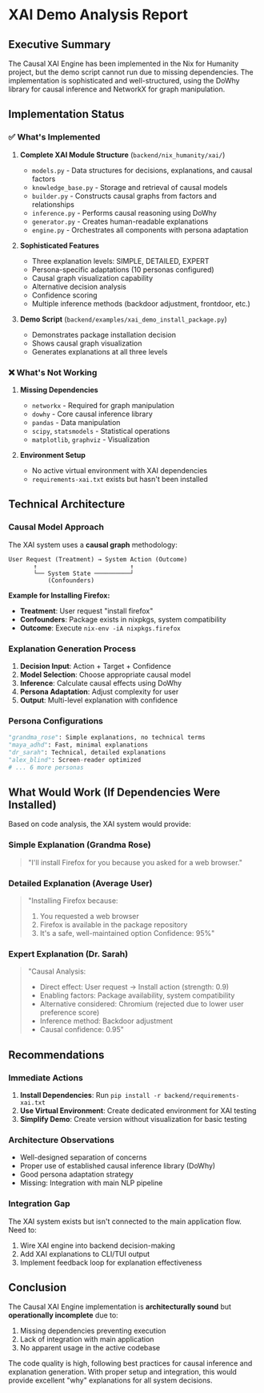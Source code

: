 # XAI Demo Analysis Report

## Executive Summary

The Causal XAI Engine has been implemented in the Nix for Humanity project, but the demo script cannot run due to missing dependencies. The implementation is sophisticated and well-structured, using the DoWhy library for causal inference and NetworkX for graph manipulation.

## Implementation Status

### ✅ What's Implemented

1. **Complete XAI Module Structure** (`backend/nix_humanity/xai/`)
   - `models.py` - Data structures for decisions, explanations, and causal factors
   - `knowledge_base.py` - Storage and retrieval of causal models
   - `builder.py` - Constructs causal graphs from factors and relationships
   - `inference.py` - Performs causal reasoning using DoWhy
   - `generator.py` - Creates human-readable explanations
   - `engine.py` - Orchestrates all components with persona adaptation

2. **Sophisticated Features**
   - Three explanation levels: SIMPLE, DETAILED, EXPERT
   - Persona-specific adaptations (10 personas configured)
   - Causal graph visualization capability
   - Alternative decision analysis
   - Confidence scoring
   - Multiple inference methods (backdoor adjustment, frontdoor, etc.)

3. **Demo Script** (`backend/examples/xai_demo_install_package.py`)
   - Demonstrates package installation decision
   - Shows causal graph visualization
   - Generates explanations at all three levels

### ❌ What's Not Working

1. **Missing Dependencies**
   - `networkx` - Required for graph manipulation
   - `dowhy` - Core causal inference library
   - `pandas` - Data manipulation
   - `scipy`, `statsmodels` - Statistical operations
   - `matplotlib`, `graphviz` - Visualization

2. **Environment Setup**
   - No active virtual environment with XAI dependencies
   - `requirements-xai.txt` exists but hasn't been installed

## Technical Architecture

### Causal Model Approach

The XAI system uses a **causal graph** methodology:

```
User Request (Treatment) → System Action (Outcome)
       ↑                          ↑
       └── System State ──────────┘
           (Confounders)
```

**Example for Installing Firefox:**
- **Treatment**: User request "install firefox"
- **Confounders**: Package exists in nixpkgs, system compatibility
- **Outcome**: Execute `nix-env -iA nixpkgs.firefox`

### Explanation Generation Process

1. **Decision Input**: Action + Target + Confidence
2. **Model Selection**: Choose appropriate causal model
3. **Inference**: Calculate causal effects using DoWhy
4. **Persona Adaptation**: Adjust complexity for user
5. **Output**: Multi-level explanation with confidence

### Persona Configurations

```python
"grandma_rose": Simple explanations, no technical terms
"maya_adhd": Fast, minimal explanations
"dr_sarah": Technical, detailed explanations
"alex_blind": Screen-reader optimized
# ... 6 more personas
```

## What Would Work (If Dependencies Were Installed)

Based on code analysis, the XAI system would provide:

### Simple Explanation (Grandma Rose)
> "I'll install Firefox for you because you asked for a web browser."

### Detailed Explanation (Average User)
> "Installing Firefox because:
> 1. You requested a web browser
> 2. Firefox is available in the package repository
> 3. It's a safe, well-maintained option
> Confidence: 95%"

### Expert Explanation (Dr. Sarah)
> "Causal Analysis:
> - Direct effect: User request → Install action (strength: 0.9)
> - Enabling factors: Package availability, system compatibility
> - Alternative considered: Chromium (rejected due to lower user preference score)
> - Inference method: Backdoor adjustment
> - Causal confidence: 0.95"

## Recommendations

### Immediate Actions
1. **Install Dependencies**: Run `pip install -r backend/requirements-xai.txt`
2. **Use Virtual Environment**: Create dedicated environment for XAI testing
3. **Simplify Demo**: Create version without visualization for basic testing

### Architecture Observations
- Well-designed separation of concerns
- Proper use of established causal inference library (DoWhy)
- Good persona adaptation strategy
- Missing: Integration with main NLP pipeline

### Integration Gap
The XAI system exists but isn't connected to the main application flow. Need to:
1. Wire XAI engine into backend decision-making
2. Add XAI explanations to CLI/TUI output
3. Implement feedback loop for explanation effectiveness

## Conclusion

The Causal XAI Engine implementation is **architecturally sound** but **operationally incomplete** due to:
1. Missing dependencies preventing execution
2. Lack of integration with main application
3. No apparent usage in the active codebase

The code quality is high, following best practices for causal inference and explanation generation. With proper setup and integration, this would provide excellent "why" explanations for all system decisions.